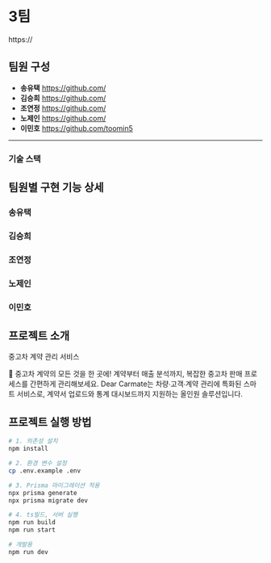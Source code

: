 # 3팀

https://

## 팀원 구성

- **송유택** https://github.com/
- **김승희** https://github.com/
- **조연정** https://github.com/
- **노제인** https://github.com/
- **이민호** https://github.com/toomin5

---

### 기술 스택

## 팀원별 구현 기능 상세

### 송유택

### 김승희

### 조연정

### 노제인

### 이민호

## 프로젝트 소개

중고차 계약 관리 서비스

🚗 중고차 계약의 모든 것을 한 곳에!
계약부터 매출 분석까지, 복잡한 중고차 판매 프로세스를 간편하게 관리해보세요.
Dear Carmate는 차량∙고객∙계약 관리에 특화된 스마트 서비스로, 계약서 업로드와 통계 대시보드까지 지원하는 올인원 솔루션입니다.

## 프로젝트 실행 방법

```bash
# 1. 의존성 설치
npm install

# 2. 환경 변수 설정
cp .env.example .env

# 3. Prisma 마이그레이션 적용
npx prisma generate
npx prisma migrate dev

# 4. ts빌드, 서버 실행
npm run build
npm run start

# 개발용
npm run dev
```
